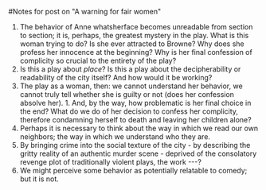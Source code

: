 #Notes for post on "A warning for fair women"

1. The behavior of Anne whatsherface becomes unreadable from section to section; it is, perhaps, the greatest mystery in the play. What is this woman trying to do? Is she ever attracted to Browne? Why does she profess her innocence at the beginning? Why is her final confession of complicity so crucial to the entirety of the play?
1. Is this a play about _place_? Is this a play about the decipherability or readability of the city itself? And how would it be working?
  1. The play as a woman, then: we cannot understand her behavior, we cannot truly tell whether she is guilty or not (does her confession absolve her).
    1. And, by the way, how problematic is her final choice in the end? What do we do of her decision to confess her complicity, therefore condamning herself to death and leaving her children alone?
  1. Perhaps it is necessary to think about the way in which we read our own neighbors; the way in which we understand who they are.
  1. By bringing crime into the social texture of the city - by describing the gritty reality of an authentic murder scene - deprived of the consolatory revenge plot of traditionally violent plays, the work ---?
  1. We might perceive some behavior as potentially relatable to comedy; but it is not.
